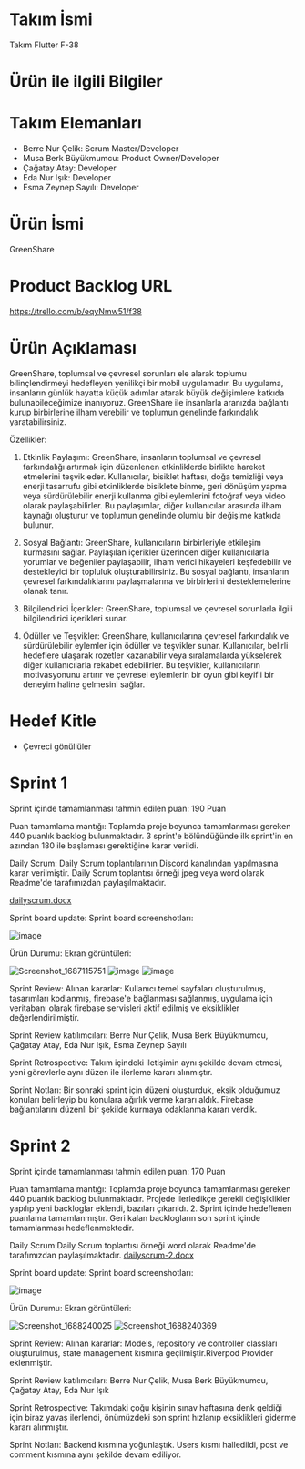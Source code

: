 # Takım İsmi
Takım Flutter F-38
# Ürün ile ilgili Bilgiler
# Takım Elemanları
- Berre Nur Çelik: Scrum Master/Developer
- Musa Berk Büyükmumcu: Product Owner/Developer
- Çağatay Atay: Developer
- Eda Nur Işık: Developer
- Esma Zeynep Sayılı: Developer
# Ürün İsmi
GreenShare
# Product Backlog URL
https://trello.com/b/eqyNmw51/f38
# Ürün Açıklaması
GreenShare, toplumsal ve çevresel sorunları ele alarak toplumu bilinçlendirmeyi hedefleyen yenilikçi bir mobil uygulamadır. Bu uygulama, insanların günlük hayatta küçük adımlar atarak büyük değişimlere katkıda bulunabileceğimize inanıyoruz. GreenShare ile insanlarla aranızda bağlantı kurup birbirlerine ilham verebilir ve toplumun genelinde farkındalık yaratabilirsiniz.

Özellikler:

1. 	Etkinlik Paylaşımı: GreenShare, insanların toplumsal ve çevresel farkındalığı artırmak için düzenlenen etkinliklerde birlikte hareket etmelerini teşvik eder. Kullanıcılar, bisiklet haftası, doğa temizliği veya enerji tasarrufu gibi etkinliklerde bisiklete binme, geri dönüşüm yapma veya sürdürülebilir enerji kullanma gibi eylemlerini fotoğraf veya video olarak paylaşabilirler. Bu paylaşımlar, diğer kullanıcılar arasında ilham kaynağı oluşturur ve toplumun genelinde olumlu bir değişime katkıda bulunur.
 
2. 	Sosyal Bağlantı: GreenShare, kullanıcıların birbirleriyle etkileşim kurmasını sağlar. Paylaşılan içerikler üzerinden diğer kullanıcılarla yorumlar ve beğeniler paylaşabilir, ilham verici hikayeleri keşfedebilir ve destekleyici bir topluluk oluşturabilirsiniz. Bu sosyal bağlantı, insanların çevresel farkındalıklarını paylaşmalarına ve birbirlerini desteklemelerine olanak tanır.
 
3. 	Bilgilendirici İçerikler: GreenShare, toplumsal ve çevresel sorunlarla ilgili bilgilendirici içerikleri sunar.
 
4. 	Ödüller ve Teşvikler: GreenShare, kullanıcılarına çevresel farkındalık ve sürdürülebilir eylemler için ödüller ve teşvikler sunar. Kullanıcılar, belirli hedeflere ulaşarak rozetler kazanabilir veya sıralamalarda yükselerek diğer kullanıcılarla rekabet edebilirler. Bu teşvikler, kullanıcıların motivasyonunu artırır ve çevresel eylemlerin bir oyun gibi keyifli bir deneyim haline gelmesini sağlar.
# Hedef Kitle
- Çevreci gönüllüler
# Sprint 1
  Sprint içinde tamamlanması tahmin edilen puan: 190 Puan

Puan tamamlama mantığı: Toplamda proje boyunca tamamlanması gereken 440 puanlık backlog bulunmaktadır. 3 sprint'e bölündüğünde ilk sprint'in en azından 180 ile başlaması gerektiğine karar verildi.

Daily Scrum: Daily Scrum toplantılarının Discord kanalından yapılmasına karar verilmiştir. Daily Scrum toplantısı örneği jpeg veya word olarak Readme'de tarafımızdan paylaşılmaktadır. 

[dailyscrum.docx](https://github.com/bootcamp-f-38/f-38-uygulama/files/11782422/dailyscrum.docx)


Sprint board update: 
Sprint board screenshotları:

![image](https://github.com/bootcamp-f-38/f-38-uygulama/assets/121867571/ac4ea39b-7fb4-4312-8899-285890478f5d)

Ürün Durumu: Ekran görüntüleri:

![Screenshot_1687115751](https://github.com/bootcamp-f-38/f-38-uygulama/assets/121867571/6b6487be-b0aa-4895-83c4-b2436bc586eb)
![image](https://github.com/bootcamp-f-38/f-38-uygulama/assets/121867571/3efa7d84-4b23-43a5-bf11-b91d8e74d678)
![image](https://github.com/bootcamp-f-38/f-38-uygulama/assets/121867571/b369baea-91d8-42a3-85e1-f90d9b0f5fa8)

Sprint Review: Alınan kararlar: Kullanıcı temel sayfaları oluşturulmuş, tasarımları kodlanmış, firebase'e bağlanması sağlanmış, uygulama için veritabanı olarak firebase servisleri aktif edilmiş ve eksiklikler değerlendirilmiştir. 

Sprint Review katılımcıları: Berre Nur Çelik, Musa Berk Büyükmumcu, Çağatay Atay, Eda Nur Işık, Esma Zeynep Sayılı

Sprint Retrospective:
Takım içindeki iletişimin aynı şekilde devam etmesi, yeni görevlerle aynı düzen ile ilerleme kararı alınmıştır.

Sprint Notları:
Bir sonraki sprint için düzeni oluşturduk, eksik olduğumuz konuları belirleyip bu konulara ağırlık verme kararı aldık. Firebase bağlantılarını düzenli bir şekilde kurmaya odaklanma kararı verdik.
# Sprint 2
Sprint içinde tamamlanması tahmin edilen puan: 170 Puan

Puan tamamlama mantığı: Toplamda proje boyunca tamamlanması gereken 440 puanlık backlog bulunmaktadır. Projede ilerledikçe gerekli değişiklikler yapılıp yeni backloglar eklendi, bazıları çıkarıldı. 2. Sprint içinde hedeflenen puanlama tamamlanmıştır. Geri kalan backlogların son sprint içinde tamamlanması hedeflenmektedir.

Daily Scrum:Daily Scrum toplantısı örneği word olarak Readme'de tarafımızdan paylaşılmaktadır. 
[dailyscrum-2.docx](https://github.com/bootcamp-f-38/f-38-uygulama/files/11927024/dailyscrum-2.docx)

Sprint board update: 
Sprint board screenshotları:

![image](https://github.com/bootcamp-f-38/f-38-uygulama/assets/121867571/61eb066f-2a22-4234-b33b-e9dff93fda1a)

Ürün Durumu: Ekran görüntüleri:

![Screenshot_1688240025](https://github.com/bootcamp-f-38/f-38-uygulama/assets/121867571/4dfdda28-c588-4aae-a0b2-022d4d5474ae)
![Screenshot_1688240369](https://github.com/bootcamp-f-38/f-38-uygulama/assets/121867571/d36ca6f0-7bc8-40b7-821e-de3b1516961f)

Sprint Review: Alınan kararlar: Models, repository ve controller classları oluşturulmuş, state management kısmına geçilmiştir.Riverpod Provider eklenmiştir.

Sprint Review katılımcıları: Berre Nur Çelik, Musa Berk Büyükmumcu, Çağatay Atay, Eda Nur Işık

Sprint Retrospective:
Takımdaki çoğu kişinin sınav haftasına denk geldiği için biraz yavaş ilerlendi, önümüzdeki son sprint hızlanıp eksiklikleri giderme kararı alınmıştır.

Sprint Notları:
Backend kısmına yoğunlaştık. Users kısmı halledildi, post ve comment kısmına aynı şekilde devam ediliyor.
